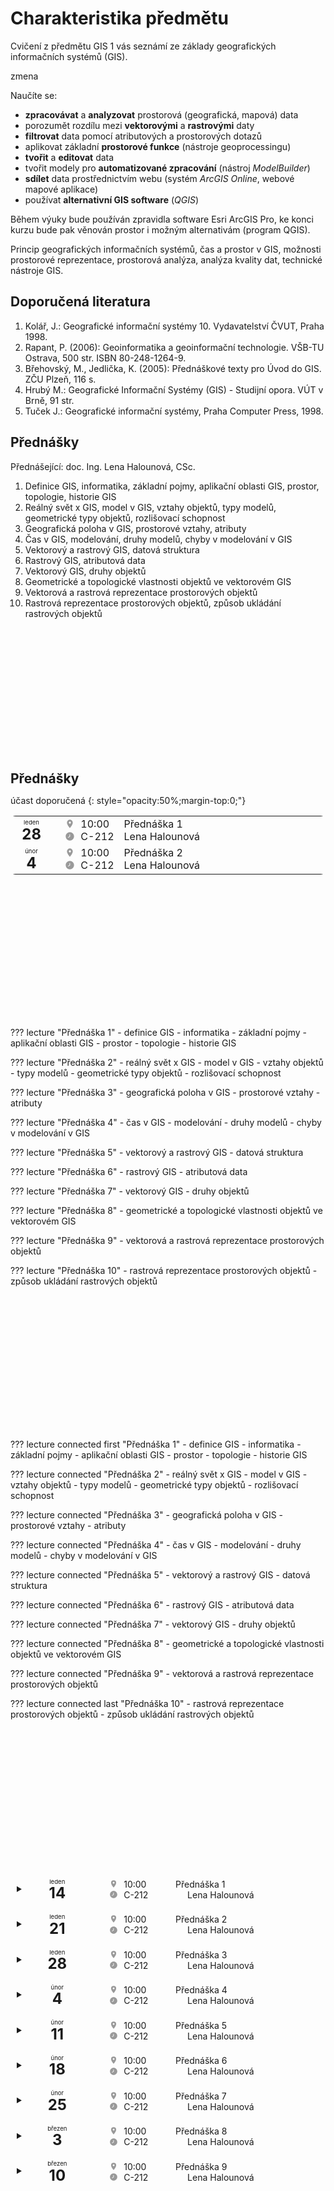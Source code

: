 # Charakteristika předmětu

Cvičení z předmětu GIS 1 vás seznámí ze základy geografických informačních systémů (GIS).

zmena

Naučíte se:

- **zpracovávat** a **analyzovat** prostorová (geografická, mapová) data
- porozumět rozdílu mezi **vektorovými** a **rastrovými** daty
- **filtrovat** data pomocí atributových a prostorových dotazů
- aplikovat základní **prostorové funkce** (nástroje geoprocessingu)
- **tvořit** a **editovat** data
- tvořit modely pro **automatizované zpracování** (nástroj _ModelBuilder_)
- **sdílet** data prostřednictvím webu (systém _ArcGIS Online_, webové mapové aplikace)
- používat **alternativní GIS software** (_QGIS_)

Během výuky bude používán zpravidla software Esri ArcGIS Pro, ke konci kurzu bude pak věnován prostor i možným alternativám (program QGIS).

Princip geografických informačních systémů, čas a prostor v GIS, možnosti prostorové reprezentace, prostorová analýza, analýza kvality dat, technické nástroje GIS.

## Doporučená literatura

1. Kolář, J.: Geografické informační systémy 10. Vydavatelství ČVUT, Praha 1998.
2. Rapant, P. (2006): Geoinformatika a geoinformační technologie. VŠB-TU Ostrava, 500 str. ISBN 80-248-1264-9.
3. Břehovský, M., Jedlička, K. (2005): Přednáškové texty pro Úvod do GIS. ZČU Plzeň, 116 s.
4. Hrubý M.: Geografické Informační Systémy (GIS) - Studijní opora. VÚT v Brně, 91 str.
5. Tuček J.: Geografické informační systémy, Praha Computer Press, 1998.

## Přednášky

Přednášející: doc. Ing. Lena Halounová, CSc.

1. Definice GIS, informatika, základní pojmy, aplikační oblasti GIS, prostor, topologie, historie GIS
2. Reálný svět x GIS, model v GIS, vztahy objektů, typy modelů, geometrické typy objektů, rozlišovací schopnost
3. Geografická poloha v GIS, prostorové vztahy, atributy
4. Čas v GIS, modelování, druhy modelů, chyby v modelování v GIS
5. Vektorový a rastrový GIS, datová struktura
6. Rastrový GIS, atributová data
7. Vektorový GIS, druhy objektů
8. Geometrické a topologické vlastnosti objektů ve vektorovém GIS
9. Vektorová a rastrová reprezentace prostorových objektů
10. Rastrová reprezentace prostorových objektů, způsob ukládání rastrových objektů

<!-- <div class="container" style="">
  <div class="list_item" style="background-color:inherit;padding:10px;border-radius:10px;border:2px solid #ddd;">
    <div class="date" style="display:inline-block;text-align:center;color:var(--md-primary-fg-color);width:2.5rem;">
      <div class="month" style="font-size:.6rem;line-height:1.3;">leden</div>
      <div class="day" style="font-size:1.5rem;font-weight:bold;line-height:1;">28</div>
    </div>
    <div class="time_place" style="background-color:blue;display:inline-block">
      <div clas="time">10:00 - 12:00</div>
      <div class="place">C-212, FSv ČVUT</div>
    </div>
    <div class="title_teacher" style="background-color:blue;display:inline-block">
      <div class="title">Lecture Title</div>
      <div class="teacher">Lecturer</div>
    </div>
  </div>
</div> -->


<div style="margin:3cm">&nbsp;</div>


<style>
  /*tbody {width: 100% !important;display: table !important;}*/
  /* .md-typeset__table {width:100%;} */
  /* tbody{width: 100% !important;} */
  /* tr{width:100%;} */
  .md-typeset__scrollwrap {text-align: center;}
</style>

<h2 style="font-weight:bold;margin-bottom:0;">Přednášky</h2>


účast doporučená
{: style="opacity:50%;margin-top:0;"}

<table style="border-radius:.5rem;">
  <tbody>
    <tr>
      <td style="text-align:center;vertical-align:middle;color:var(--md-primary-fg-color);border-top:none;padding-right:0;">
        <div style="border-right:1px solid var(--md-typeset-table-color); padding-right:calc(1.25em + 10px); padding-left:10px;">
          <div class="month" style="font-size:.6rem;line-height:1.3;">leden</div>
          <div class="day" style="font-size:1.5rem;font-weight:bold;line-height:1;">28</div>
        </div>
      </td>
      <td style="border-top:none;vertical-align:middle;">
        <div>
          <div class="time" style="white-space: nowrap;">
            <span style="display:inline-block;height:1em;width:1em;vertical-align:-6%;margin-right:5px;color:#999;"><svg fill="currentColor" xmlns="http://www.w3.org/2000/svg" viewBox="0 0 24 24"><title>map-marker</title><path d="M12,11.5A2.5,2.5 0 0,1 9.5,9A2.5,2.5 0 0,1 12,6.5A2.5,2.5 0 0,1 14.5,9A2.5,2.5 0 0,1 12,11.5M12,2A7,7 0 0,0 5,9C5,14.25 12,22 12,22C12,22 19,14.25 19,9A7,7 0 0,0 12,2Z" /></svg></span>
            10:00</div>
          <div class="place" style="white-space: nowrap;">
            <span style="display:inline-block;height:1em;width:1em;vertical-align:-10%;margin-right:5px;color:#999;"><svg fill="currentColor" xmlns="http://www.w3.org/2000/svg" viewBox="0 0 24 24"><title>clock-time-eight</title><path d="M12 2C6.5 2 2 6.5 2 12C2 17.5 6.5 22 12 22C17.5 22 22 17.5 22 12S17.5 2 12 2M7.7 15.5L7 14.2L11 11.9V7H12.5V12.8L7.7 15.5Z" /></svg></span>
            C-212</div>
        </div>
      </td>
      <td style="border-top:none;vertical-align:middle;width:1000px;white-space: nowrap;">
        <div>Přednáška 1</div>
        <div>Lena Halounová</div>
      </td>
    </tr>
    <tr>
      <td style="text-align:center;vertical-align:middle;color:var(--md-primary-fg-color);border-top:none;padding-right:0;">
        <div style="border-right:1px solid var(--md-typeset-table-color); padding-right:calc(1.25em + 10px); padding-left:10px;">
          <div class="month" style="font-size:.6rem;line-height:1.3;">únor</div>
          <div class="day" style="font-size:1.5rem;font-weight:bold;line-height:1;">4</div>
        </div>
      </td>
      <td style="border-top:none;vertical-align:middle;">
        <div>
          <div class="time" style="white-space: nowrap;">
            <span style="display:inline-block;height:1em;width:1em;vertical-align:-6%;margin-right:5px;color:#999;"><svg fill="currentColor" xmlns="http://www.w3.org/2000/svg" viewBox="0 0 24 24"><title>map-marker</title><path d="M12,11.5A2.5,2.5 0 0,1 9.5,9A2.5,2.5 0 0,1 12,6.5A2.5,2.5 0 0,1 14.5,9A2.5,2.5 0 0,1 12,11.5M12,2A7,7 0 0,0 5,9C5,14.25 12,22 12,22C12,22 19,14.25 19,9A7,7 0 0,0 12,2Z" /></svg></span>
            10:00</div>
          <div class="place" style="white-space: nowrap;">
            <span style="display:inline-block;height:1em;width:1em;vertical-align:-10%;margin-right:5px;color:#999;"><svg fill="currentColor" xmlns="http://www.w3.org/2000/svg" viewBox="0 0 24 24"><title>clock-time-eight</title><path d="M12 2C6.5 2 2 6.5 2 12C2 17.5 6.5 22 12 22C17.5 22 22 17.5 22 12S17.5 2 12 2M7.7 15.5L7 14.2L11 11.9V7H12.5V12.8L7.7 15.5Z" /></svg></span>
            C-212</div>
        </div>
      </td>
      <td style="border-top:none;vertical-align:middle;width:1000px;white-space: nowrap;">
        <div>Přednáška 2</div>
        <div>Lena Halounová</div>
      </td>
    </tr>
  </tbody>
</table>


<div style="margin:3cm">&nbsp;</div>

<style>
  :root {--md-admonition-icon--presentation: url('data:image/svg+xml;charset=utf-8,<svg xmlns="http://www.w3.org/2000/svg" viewBox="0 0 24 24"><path d="M2,3H10A2,2 0 0,1 12,1A2,2 0 0,1 14,3H22V5H21V16H15.25L17,22H15L13.25,16H10.75L9,22H7L8.75,16H3V5H2V3M5,5V14H19V5H5Z" /></svg>');
  --md-admonition-icon--material-numeric-1-box: url('data:image/svg+xml;charset=utf-8,<svg xmlns="http://www.w3.org/2000/svg" viewBox="0 0 24 24"><title>numeric-1-box</title><path d="M14,17H12V9H10V7H14M19,3H5A2,2 0 0,0 3,5V19A2,2 0 0,0 5,21H19A2,2 0 0,0 21,19V5A2,2 0 0,0 19,3Z" /></svg>');}
  .lecture summary::before{-webkit-mask-image: var(--md-admonition-icon--presentation) !important; mask-image: var(--md-admonition-icon--presentation) !important;}
  details.lecture {border-color: var(--md-primary-fg-color) !important;/*margin:50px 0px;*/}
  details.lecture summary {background-color: #0094851a !important;}
  details.lecture summary:first-child::before {background-color:var(--md-primary-fg-color) !important;}
  details.lecture summary:first-child::after  {color:var(--md-primary-fg-color) !important;}
</style>

??? lecture "Přednáška 1"
    - definice GIS
    - informatika
    - základní pojmy
    - aplikační oblasti GIS
    - prostor
    - topologie
    - historie GIS

??? lecture "Přednáška 2"
    - reálný svět x GIS
    - model v GIS
    - vztahy objektů
    - typy modelů
    - geometrické typy objektů
    - rozlišovací schopnost

??? lecture "Přednáška 3"
    - geografická poloha v GIS
    - prostorové vztahy
    - atributy

??? lecture "Přednáška 4"
    - čas v GIS
    - modelování
    - druhy modelů
    - chyby v modelování v GIS

??? lecture "Přednáška 5"
    - vektorový a rastrový GIS
    - datová struktura

??? lecture "Přednáška 6"
    - rastrový GIS
    - atributová data

??? lecture "Přednáška 7"
    - vektorový GIS
    - druhy objektů

??? lecture "Přednáška 8"
    - geometrické a topologické vlastnosti objektů ve vektorovém GIS

??? lecture "Přednáška 9"
    - vektorová a rastrová reprezentace prostorových objektů

??? lecture "Přednáška 10"
    - rastrová reprezentace prostorových objektů
    - způsob ukládání rastrových objektů



<div style="margin:3cm">&nbsp;</div>




<style>
  .connected{margin:0 !important;border-top:none !important; border-bottom:none !important;border-radius:0 !important;box-shadow:none !important;}
  .connected.first{border-radius: .1rem .1rem 0 0 !important; border-top:   .05rem solid var(--md-primary-fg-color) !important;}
  .connected.last {border-radius: 0 0 .1rem .1rem !important; border-bottom:.05rem solid var(--md-primary-fg-color) !important;}
</style>

??? lecture connected first "Přednáška 1"
    - definice GIS
    - informatika
    - základní pojmy
    - aplikační oblasti GIS
    - prostor
    - topologie
    - historie GIS

??? lecture connected "Přednáška 2"
    - reálný svět x GIS
    - model v GIS
    - vztahy objektů
    - typy modelů
    - geometrické typy objektů
    - rozlišovací schopnost

??? lecture connected "Přednáška 3"
    - geografická poloha v GIS
    - prostorové vztahy
    - atributy

??? lecture connected "Přednáška 4"
    - čas v GIS
    - modelování
    - druhy modelů
    - chyby v modelování v GIS

??? lecture connected "Přednáška 5"
    - vektorový a rastrový GIS
    - datová struktura

??? lecture connected "Přednáška 6"
    - rastrový GIS
    - atributová data

??? lecture connected "Přednáška 7"
    - vektorový GIS
    - druhy objektů

??? lecture connected "Přednáška 8"
    - geometrické a topologické vlastnosti objektů ve vektorovém GIS

??? lecture connected "Přednáška 9"
    - vektorová a rastrová reprezentace prostorových objektů

??? lecture connected last "Přednáška 10"
    - rastrová reprezentace prostorových objektů
    - způsob ukládání rastrových objektů

















<div style="margin:3cm">&nbsp;</div>






<style>
  .connected{margin:0 !important;border-top:none !important; border-bottom:none !important;border-radius:0 !important;box-shadow:none !important;}
  .connected.first{border-radius: .1rem .1rem 0 0 !important; border-top:   .05rem solid var(--md-primary-fg-color) !important;}
  .connected.last {border-radius: 0 0 .1rem .1rem !important; border-bottom:.05rem solid var(--md-primary-fg-color) !important;}

  .connected.table.first{border-radius: .5rem .5rem 0 0 !important; border-top:   .05rem solid var(--md-primary-fg-color) !important;}
  .connected.table.last {border-radius: 0 0 .5rem .5rem !important; border-bottom:.05rem solid var(--md-primary-fg-color) !important;}
  details.connected.table summary:first-child::before{content:none !important;}
  details.connected.table summary:first-child::after{top:22.8px;background-color:var(--md-primary-fg-color);} /*verical alignment*/
  details.connected.table summary{padding-left:0;background-color:unset;}
  summary:hover{background-color:#0094851a !important;}
  details[open] summary{background-color:#0094851a !important;}
  details[open]{border-bottom:.05rem solid var(--md-primary-fg-color) !important;}

  div.event_container{border:.05rem solid var(--md-primary-fg-color); border-radius:.5rem;/*background-color:red;*/overflow: hidden;}
  div.event_container details.details_event_item{border:none;}
  div.event_container details.details_event_item summary{padding:10px; white-space:nowrap;}
  div.event_container details.details_event_item summary .date{display:inline-block;vertical-align:middle;text-align:center;border-right:1px solid var(--md-typeset-table-color); padding-right:calc(1.25em + 2px); padding-left:10px;color:var(--md-primary-fg-color); width:80px;}
                                                 summary .date .month{font-size:.6rem;line-height:1.3;}
                                                 summary .date .day  {font-size:1.5rem;font-weight:bold;line-height:1;}
  div.event_container details.details_event_item summary .time_loc{display:inline-block; vertical-align:middle; font-weight:normal; margin: 0px 40px 0px 20px;}
                                                 /* summary .time_loc .time    {white-space:nowrap;} */
                                                 /* summary .time_loc .location{white-space:nowrap;} */
                                                 summary .marker.map_pin   {display:inline-block; height:1em; width:1em; vertical-align: -6%; margin-right:5px; color:#999;}
                                                 summary .marker.clock_time{display:inline-block; height:1em; width:1em; vertical-align:-10%; margin-right:5px; color:#999;}
  div.event_container details.details_event_item summary .title_staff{display:inline-block; vertical-align:middle; font-weight:normal;}
                                                 summary img{width:1em !important; height:1em !important; object-fit:cover; border-radius:50%; vertical-align:-9%; margin-right:5px;}
  /*DESIGN INSPIRATION: https://cdn.dribbble.com/userupload/6968464/file/original-35752bb8755c7231346ed73826e77597.png*/
</style>


<div class="event_container">
  <details class="details_event_item connected table">
    <summary>
      <div class="date">
        <div class="month">leden</div>
        <div class="day">14</div>
      </div>
      <div class="time_loc">
        <div class="time">
          <span class="marker map_pin"><svg fill="currentColor" xmlns="http://www.w3.org/2000/svg" viewBox="0 0 24 24"><title>map-marker</title><path d="M12,11.5A2.5,2.5 0 0,1 9.5,9A2.5,2.5 0 0,1 12,6.5A2.5,2.5 0 0,1 14.5,9A2.5,2.5 0 0,1 12,11.5M12,2A7,7 0 0,0 5,9C5,14.25 12,22 12,22C12,22 19,14.25 19,9A7,7 0 0,0 12,2Z" /></svg></span>
          10:00</div>
        <div class="location">
          <span class="marker clock_time"><svg fill="currentColor" xmlns="http://www.w3.org/2000/svg" viewBox="0 0 24 24"><title>clock-time-eight</title><path d="M12 2C6.5 2 2 6.5 2 12C2 17.5 6.5 22 12 22C17.5 22 22 17.5 22 12S17.5 2 12 2M7.7 15.5L7 14.2L11 11.9V7H12.5V12.8L7.7 15.5Z" /></svg></span>
          C-212</div>
      </div>
      <div class="title_staff">
        <div class="title">Přednáška 1</div>
        <div class="staff"><img src="https://geomatics.fsv.cvut.cz/wp-content/uploads/2022/01/03-edit_export@0.5x-2.jpg">Lena Halounová</div>
      </div>
    </summary>
    <ul>
      <li>definice GIS</li>
      <li>informatika</li>
      <li>základní pojmy</li>
      <li>aplikační oblasti GIS</li>
      <li>prostor</li>
      <li>topologie</li>
      <li>historie GIS</li>
    </ul>
  </details>

  <details class="details_event_item connected table">
    <summary>
      <div class="date">
        <div class="month">leden</div>
        <div class="day">21</div>
      </div>
      <div class="time_loc">
        <div class="time">
          <span class="marker map_pin"><svg fill="currentColor" xmlns="http://www.w3.org/2000/svg" viewBox="0 0 24 24"><title>map-marker</title><path d="M12,11.5A2.5,2.5 0 0,1 9.5,9A2.5,2.5 0 0,1 12,6.5A2.5,2.5 0 0,1 14.5,9A2.5,2.5 0 0,1 12,11.5M12,2A7,7 0 0,0 5,9C5,14.25 12,22 12,22C12,22 19,14.25 19,9A7,7 0 0,0 12,2Z" /></svg></span>
          10:00</div>
        <div class="location">
          <span class="marker clock_time"><svg fill="currentColor" xmlns="http://www.w3.org/2000/svg" viewBox="0 0 24 24"><title>clock-time-eight</title><path d="M12 2C6.5 2 2 6.5 2 12C2 17.5 6.5 22 12 22C17.5 22 22 17.5 22 12S17.5 2 12 2M7.7 15.5L7 14.2L11 11.9V7H12.5V12.8L7.7 15.5Z" /></svg></span>
          C-212</div>
      </div>
      <div class="title_staff">
        <div class="title">Přednáška 2</div>
        <div class="staff"><img src="https://geomatics.fsv.cvut.cz/wp-content/uploads/2022/01/03-edit_export@0.5x-2.jpg">Lena Halounová</div>
      </div>
    </summary>
    <ul>
      <li>definice GIS</li>
      <li>informatika</li>
      <li>základní pojmy</li>
      <li>aplikační oblasti GIS</li>
      <li>prostor</li>
      <li>topologie</li>
      <li>historie GIS</li>
    </ul>
  </details>

  <details class="details_event_item connected table">
    <summary>
      <div class="date">
        <div class="month">leden</div>
        <div class="day">28</div>
      </div>
      <div class="time_loc">
        <div class="time">
          <span class="marker map_pin"><svg fill="currentColor" xmlns="http://www.w3.org/2000/svg" viewBox="0 0 24 24"><title>map-marker</title><path d="M12,11.5A2.5,2.5 0 0,1 9.5,9A2.5,2.5 0 0,1 12,6.5A2.5,2.5 0 0,1 14.5,9A2.5,2.5 0 0,1 12,11.5M12,2A7,7 0 0,0 5,9C5,14.25 12,22 12,22C12,22 19,14.25 19,9A7,7 0 0,0 12,2Z" /></svg></span>
          10:00</div>
        <div class="location">
          <span class="marker clock_time"><svg fill="currentColor" xmlns="http://www.w3.org/2000/svg" viewBox="0 0 24 24"><title>clock-time-eight</title><path d="M12 2C6.5 2 2 6.5 2 12C2 17.5 6.5 22 12 22C17.5 22 22 17.5 22 12S17.5 2 12 2M7.7 15.5L7 14.2L11 11.9V7H12.5V12.8L7.7 15.5Z" /></svg></span>
          C-212</div>
      </div>
      <div class="title_staff">
        <div class="title">Přednáška 3</div>
        <div class="staff"><img src="https://geomatics.fsv.cvut.cz/wp-content/uploads/2022/01/03-edit_export@0.5x-2.jpg">Lena Halounová</div>
      </div>
    </summary>
    <ul>
      <li>definice GIS</li>
      <li>informatika</li>
      <li>základní pojmy</li>
      <li>aplikační oblasti GIS</li>
      <li>prostor</li>
      <li>topologie</li>
      <li>historie GIS</li>
    </ul>
  </details>

  <details class="details_event_item connected table">
    <summary>
      <div class="date">
        <div class="month">únor</div>
        <div class="day">4</div>
      </div>
      <div class="time_loc">
        <div class="time">
          <span class="marker map_pin"><svg fill="currentColor" xmlns="http://www.w3.org/2000/svg" viewBox="0 0 24 24"><title>map-marker</title><path d="M12,11.5A2.5,2.5 0 0,1 9.5,9A2.5,2.5 0 0,1 12,6.5A2.5,2.5 0 0,1 14.5,9A2.5,2.5 0 0,1 12,11.5M12,2A7,7 0 0,0 5,9C5,14.25 12,22 12,22C12,22 19,14.25 19,9A7,7 0 0,0 12,2Z" /></svg></span>
          10:00</div>
        <div class="location">
          <span class="marker clock_time"><svg fill="currentColor" xmlns="http://www.w3.org/2000/svg" viewBox="0 0 24 24"><title>clock-time-eight</title><path d="M12 2C6.5 2 2 6.5 2 12C2 17.5 6.5 22 12 22C17.5 22 22 17.5 22 12S17.5 2 12 2M7.7 15.5L7 14.2L11 11.9V7H12.5V12.8L7.7 15.5Z" /></svg></span>
          C-212</div>
      </div>
      <div class="title_staff">
        <div class="title">Přednáška 4</div>
        <div class="staff"><img src="https://geomatics.fsv.cvut.cz/wp-content/uploads/2022/01/03-edit_export@0.5x-2.jpg">Lena Halounová</div>
      </div>
    </summary>
    <ul>
      <li>definice GIS</li>
      <li>informatika</li>
      <li>základní pojmy</li>
      <li>aplikační oblasti GIS</li>
      <li>prostor</li>
      <li>topologie</li>
      <li>historie GIS</li>
    </ul>
  </details>

  <details class="details_event_item connected table">
    <summary>
      <div class="date">
        <div class="month">únor</div>
        <div class="day">11</div>
      </div>
      <div class="time_loc">
        <div class="time">
          <span class="marker map_pin"><svg fill="currentColor" xmlns="http://www.w3.org/2000/svg" viewBox="0 0 24 24"><title>map-marker</title><path d="M12,11.5A2.5,2.5 0 0,1 9.5,9A2.5,2.5 0 0,1 12,6.5A2.5,2.5 0 0,1 14.5,9A2.5,2.5 0 0,1 12,11.5M12,2A7,7 0 0,0 5,9C5,14.25 12,22 12,22C12,22 19,14.25 19,9A7,7 0 0,0 12,2Z" /></svg></span>
          10:00</div>
        <div class="location">
          <span class="marker clock_time"><svg fill="currentColor" xmlns="http://www.w3.org/2000/svg" viewBox="0 0 24 24"><title>clock-time-eight</title><path d="M12 2C6.5 2 2 6.5 2 12C2 17.5 6.5 22 12 22C17.5 22 22 17.5 22 12S17.5 2 12 2M7.7 15.5L7 14.2L11 11.9V7H12.5V12.8L7.7 15.5Z" /></svg></span>
          C-212</div>
      </div>
      <div class="title_staff">
        <div class="title">Přednáška 5</div>
        <div class="staff"><img src="https://geomatics.fsv.cvut.cz/wp-content/uploads/2022/01/03-edit_export@0.5x-2.jpg">Lena Halounová</div>
      </div>
    </summary>
    <ul>
      <li>definice GIS</li>
      <li>informatika</li>
      <li>základní pojmy</li>
      <li>aplikační oblasti GIS</li>
      <li>prostor</li>
      <li>topologie</li>
      <li>historie GIS</li>
    </ul>
  </details>

  <details class="details_event_item connected table">
    <summary>
      <div class="date">
        <div class="month">únor</div>
        <div class="day">18</div>
      </div>
      <div class="time_loc">
        <div class="time">
          <span class="marker map_pin"><svg fill="currentColor" xmlns="http://www.w3.org/2000/svg" viewBox="0 0 24 24"><title>map-marker</title><path d="M12,11.5A2.5,2.5 0 0,1 9.5,9A2.5,2.5 0 0,1 12,6.5A2.5,2.5 0 0,1 14.5,9A2.5,2.5 0 0,1 12,11.5M12,2A7,7 0 0,0 5,9C5,14.25 12,22 12,22C12,22 19,14.25 19,9A7,7 0 0,0 12,2Z" /></svg></span>
          10:00</div>
        <div class="location">
          <span class="marker clock_time"><svg fill="currentColor" xmlns="http://www.w3.org/2000/svg" viewBox="0 0 24 24"><title>clock-time-eight</title><path d="M12 2C6.5 2 2 6.5 2 12C2 17.5 6.5 22 12 22C17.5 22 22 17.5 22 12S17.5 2 12 2M7.7 15.5L7 14.2L11 11.9V7H12.5V12.8L7.7 15.5Z" /></svg></span>
          C-212</div>
      </div>
      <div class="title_staff">
        <div class="title">Přednáška 6</div>
        <div class="staff"><img src="https://geomatics.fsv.cvut.cz/wp-content/uploads/2022/01/03-edit_export@0.5x-2.jpg">Lena Halounová</div>
      </div>
    </summary>
    <ul>
      <li>definice GIS</li>
      <li>informatika</li>
      <li>základní pojmy</li>
      <li>aplikační oblasti GIS</li>
      <li>prostor</li>
      <li>topologie</li>
      <li>historie GIS</li>
    </ul>
  </details>

  <details class="details_event_item connected table">
    <summary>
      <div class="date">
        <div class="month">únor</div>
        <div class="day">25</div>
      </div>
      <div class="time_loc">
        <div class="time">
          <span class="marker map_pin"><svg fill="currentColor" xmlns="http://www.w3.org/2000/svg" viewBox="0 0 24 24"><title>map-marker</title><path d="M12,11.5A2.5,2.5 0 0,1 9.5,9A2.5,2.5 0 0,1 12,6.5A2.5,2.5 0 0,1 14.5,9A2.5,2.5 0 0,1 12,11.5M12,2A7,7 0 0,0 5,9C5,14.25 12,22 12,22C12,22 19,14.25 19,9A7,7 0 0,0 12,2Z" /></svg></span>
          10:00</div>
        <div class="location">
          <span class="marker clock_time"><svg fill="currentColor" xmlns="http://www.w3.org/2000/svg" viewBox="0 0 24 24"><title>clock-time-eight</title><path d="M12 2C6.5 2 2 6.5 2 12C2 17.5 6.5 22 12 22C17.5 22 22 17.5 22 12S17.5 2 12 2M7.7 15.5L7 14.2L11 11.9V7H12.5V12.8L7.7 15.5Z" /></svg></span>
          C-212</div>
      </div>
      <div class="title_staff">
        <div class="title">Přednáška 7</div>
        <div class="staff"><img src="https://geomatics.fsv.cvut.cz/wp-content/uploads/2022/01/03-edit_export@0.5x-2.jpg">Lena Halounová</div>
      </div>
    </summary>
    <ul>
      <li>definice GIS</li>
      <li>informatika</li>
      <li>základní pojmy</li>
      <li>aplikační oblasti GIS</li>
      <li>prostor</li>
      <li>topologie</li>
      <li>historie GIS</li>
    </ul>
  </details>

  <details class="details_event_item connected table">
    <summary>
      <div class="date">
        <div class="month">březen</div>
        <div class="day">3</div>
      </div>
      <div class="time_loc">
        <div class="time">
          <span class="marker map_pin"><svg fill="currentColor" xmlns="http://www.w3.org/2000/svg" viewBox="0 0 24 24"><title>map-marker</title><path d="M12,11.5A2.5,2.5 0 0,1 9.5,9A2.5,2.5 0 0,1 12,6.5A2.5,2.5 0 0,1 14.5,9A2.5,2.5 0 0,1 12,11.5M12,2A7,7 0 0,0 5,9C5,14.25 12,22 12,22C12,22 19,14.25 19,9A7,7 0 0,0 12,2Z" /></svg></span>
          10:00</div>
        <div class="location">
          <span class="marker clock_time"><svg fill="currentColor" xmlns="http://www.w3.org/2000/svg" viewBox="0 0 24 24"><title>clock-time-eight</title><path d="M12 2C6.5 2 2 6.5 2 12C2 17.5 6.5 22 12 22C17.5 22 22 17.5 22 12S17.5 2 12 2M7.7 15.5L7 14.2L11 11.9V7H12.5V12.8L7.7 15.5Z" /></svg></span>
          C-212</div>
      </div>
      <div class="title_staff">
        <div class="title">Přednáška 8</div>
        <div class="staff"><img src="https://geomatics.fsv.cvut.cz/wp-content/uploads/2022/01/03-edit_export@0.5x-2.jpg">Lena Halounová</div>
      </div>
    </summary>
    <ul>
      <li>definice GIS</li>
      <li>informatika</li>
      <li>základní pojmy</li>
      <li>aplikační oblasti GIS</li>
      <li>prostor</li>
      <li>topologie</li>
      <li>historie GIS</li>
    </ul>
  </details>

  <details class="details_event_item connected table">
    <summary>
      <div class="date">
        <div class="month">březen</div>
        <div class="day">10</div>
      </div>
      <div class="time_loc">
        <div class="time">
          <span class="marker map_pin"><svg fill="currentColor" xmlns="http://www.w3.org/2000/svg" viewBox="0 0 24 24"><title>map-marker</title><path d="M12,11.5A2.5,2.5 0 0,1 9.5,9A2.5,2.5 0 0,1 12,6.5A2.5,2.5 0 0,1 14.5,9A2.5,2.5 0 0,1 12,11.5M12,2A7,7 0 0,0 5,9C5,14.25 12,22 12,22C12,22 19,14.25 19,9A7,7 0 0,0 12,2Z" /></svg></span>
          10:00</div>
        <div class="location">
          <span class="marker clock_time"><svg fill="currentColor" xmlns="http://www.w3.org/2000/svg" viewBox="0 0 24 24"><title>clock-time-eight</title><path d="M12 2C6.5 2 2 6.5 2 12C2 17.5 6.5 22 12 22C17.5 22 22 17.5 22 12S17.5 2 12 2M7.7 15.5L7 14.2L11 11.9V7H12.5V12.8L7.7 15.5Z" /></svg></span>
          C-212</div>
      </div>
      <div class="title_staff">
        <div class="title">Přednáška 9</div>
        <div class="staff"><img src="https://geomatics.fsv.cvut.cz/wp-content/uploads/2022/01/03-edit_export@0.5x-2.jpg">Lena Halounová</div>
      </div>
    </summary>
    <ul>
      <li>definice GIS</li>
      <li>informatika</li>
      <li>základní pojmy</li>
      <li>aplikační oblasti GIS</li>
      <li>prostor</li>
      <li>topologie</li>
      <li>historie GIS</li>
    </ul>
  </details>
</div>




















<div style="margin:6cm">&nbsp;</div>